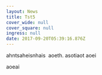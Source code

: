 ```yaml
---
layout: News
title: Tst5
cover_wide: null
cover_square: null
ingress: null
date: 2017-09-20T05:39:16.876Z
---
```

ahntsaheisnhais  aoeth. asotiaot aoei

aoeai
